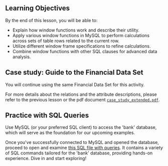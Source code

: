 <!-- # SQL Window Functions Hands On -->

## Learning Objectives

By the end of this lesson, you will be able to:

- Explain how window functions work and describe their utility.
- Apply various window functions in MySQL to perform calculations across sets of table rows related to the current row.
- Utilize different window frame specifications to refine calculations.
- Combine window functions with other SQL clauses for advanced data analysis.
 
## Case study: Guide to the Financial Data Set

You will continue using the same Financial Data Set for this activity.

For more details about the relations and the attribute descriptions, please refer to the previous lesson or the pdf document [`case_study_extended.pdf`](https://github.com/data-bootcamp-v4/lessons/blob/main/4_sql/files_for_lessons/case_study_extended.pdf).

## **Practice with SQL Queries**

Use MySQL (or your preferred SQL client) to access the 'bank' database, which will serve as the foundation for our upcoming examples.

Once you've successfully connected to MySQL and opened the database, proceed to open and examine [this SQL file with queries](https://github.com/data-bootcamp-v4/lessons/blob/main/4_sql/4.6_sql_window_functions.sql). It contains a variety of SQL commands tailored for the 'bank' database, providing hands-on experience. Dive in and start exploring!

